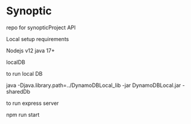 # Synoptic
repo for synopticProject API


Local setup requirements

Nodejs v12
java 17+

localDB 

to run local DB 

java -Djava.library.path=../DynamoDBLocal_lib -jar DynamoDBLocal.jar -sharedDb


to run express server 

npm run start